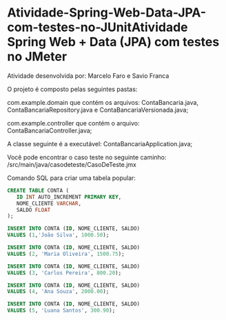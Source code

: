 # Atividade-Spring-Web-Data-JPA-com-testes-no-JUnitAtividade Spring Web + Data (JPA) com testes no JMeter

Atividade desenvolvida por: Marcelo Faro e Savio Franca

O projeto é composto pelas seguintes pastas:

com.example.domain que contém os arquivos: ContaBancaria.java, ContaBancariaRepository.java e ContaBancariaVersionada.java;

com.example.controller que contém o arquivo: ContaBancariaController.java;

A classe seguinte é a executável: ContaBancariaApplication.java;

Você pode encontrar o caso teste no seguinte caminho: /src/main/java/casodeteste/CasoDeTeste.jmx

Comando SQL para criar uma tabela popular:

```sql
CREATE TABLE CONTA (
   ID INT AUTO_INCREMENT PRIMARY KEY, 
   NOME_CLIENTE VARCHAR, 
   SALDO FLOAT
);

INSERT INTO CONTA (ID, NOME_CLIENTE, SALDO)
VALUES (1,'João Silva', 1000.50);

INSERT INTO CONTA (ID, NOME_CLIENTE, SALDO)
VALUES (2, 'Maria Oliveira', 1500.75);

INSERT INTO CONTA (ID, NOME_CLIENTE, SALDO)
VALUES (3, 'Carlos Pereira', 800.20);

INSERT INTO CONTA (ID, NOME_CLIENTE, SALDO)
VALUES (4, 'Ana Souza', 2000.00);

INSERT INTO CONTA (ID, NOME_CLIENTE, SALDO)
VALUES (5, 'Luana Santos', 300.90);
  ```



